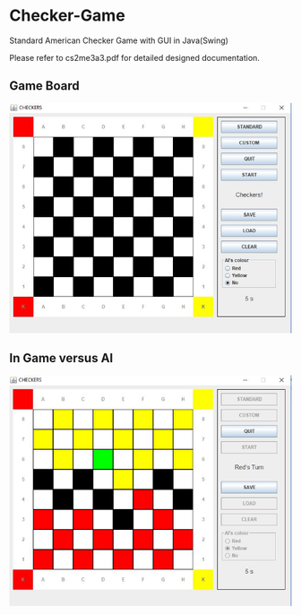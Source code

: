 # Checker-Game
Standard American Checker Game with GUI in Java(Swing)

Please refer to cs2me3a3.pdf for detailed designed documentation.

## Game Board
![alt text](https://github.com/Psharp1004/Checker-Game/blob/master/screenshot1.JPG)

## In Game versus AI
![alt text](https://github.com/Psharp1004/Checker-Game/blob/master/screenshot2.JPG)


